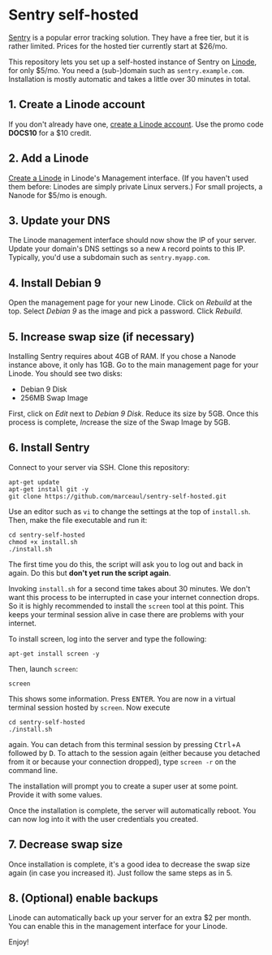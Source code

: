 # Sentry self-hosted
[Sentry](https://sentry.io) is a popular error tracking solution.
They have a free tier, but it is rather limited. Prices for the
hosted tier currently start at $26/mo.

This repository lets you set up a self-hosted instance of Sentry
on
[Linode](https://www.linode.com/?r=03c98ce370ba6c626d40c900c8f6f316ccb808f2),
for only $5/mo. You need a (sub-)domain such as `sentry.example.com`.
Installation is mostly automatic and takes a little over 30 minutes
in total.

## 1. Create a Linode account
If you don't already have one,
[create a Linode account](https://www.linode.com/?r=03c98ce370ba6c626d40c900c8f6f316ccb808f2).
Use the promo code **DOCS10** for a $10 credit.

## 2. Add a Linode
[Create a Linode](https://manager.linode.com/linodes/add?group=) in
Linode's Management interface. (If you haven't used them before:
Linodes are simply private Linux servers.) For small projects, a
Nanode for $5/mo is enough.

## 3. Update your DNS
The Linode management interface should now show the IP of your
server. Update your domain's DNS settings so a new `A` record points
to this IP. Typically, you'd use a subdomain such as
`sentry.myapp.com`.

## 4. Install Debian 9
Open the management page for your new Linode. Click on *Rebuild* at
the top. Select *Debian 9* as the image and pick a password. Click
*Rebuild*.

## 5. Increase swap size (if necessary)
Installing Sentry requires about 4GB of RAM. If you chose a Nanode
instance above, it only has 1GB. Go to the main management page for
your Linode. You should see two disks:

 * Debian 9 Disk
 * 256MB Swap Image

First, click on *Edit* next to *Debian 9 Disk*. Reduce its size by
5GB. Once this process is complete, *In*crease the size of the Swap
Image by 5GB.

## 6. Install Sentry
Connect to your server via SSH. Clone this repository:

    apt-get update
    apt-get install git -y
    git clone https://github.com/marceaul/sentry-self-hosted.git

Use an editor such as `vi` to change the settings at the top of
`install.sh`. Then, make the file executable and run it:

    cd sentry-self-hosted
    chmod +x install.sh
    ./install.sh

The first time you do this, the script will ask you to log out and
back in again. Do this but **don't yet run the script again**.

Invoking `install.sh` for a second time takes about 30 minutes.
We don't want this process to be interrupted in case your internet
connection drops. So it is highly recommended to install the
`screen` tool at this point. This keeps your terminal session alive
in case there are problems with your internet.

To install screen, log into the server and type the following:

    apt-get install screen -y

Then, launch `screen`:

    screen

This shows some information. Press <kbd>ENTER</kbd>. You are now in
a virtual terminal session hosted by `screen`. Now execute

    cd sentry-self-hosted
    ./install.sh

again. You can detach from this terminal session by pressing
<kbd>Ctrl</kbd>+<kbd>A</kbd> followed by <kbd>D</kbd>. To attach to
the session again (either because you detached from it or because
your connection dropped), type `screen -r` on the command line.

The installation will prompt you to create a super user at some
point. Provide it with some values.

Once the installation is complete, the server will automatically
reboot. You can now log into it with the user credentials you
created.

## 7. Decrease swap size
Once installation is complete, it's a good idea to decrease the swap
size again (in case you increased it). Just follow the same steps as
in 5.

## 8. (Optional) enable backups
Linode can automatically back up your server for an extra $2 per
month. You can enable this in the management interface for your
Linode.

Enjoy!
